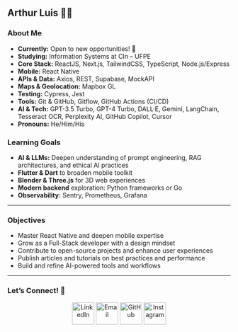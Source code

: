 ## Arthur Luis 👨‍💻

### About Me
- **Currently:** Open to new opportunities! 🚀  
- **Studying:** Information Systems at CIn – UFPE  
- **Core Stack:** ReactJS, Next.js, TailwindCSS, TypeScript, Node.js/Express  
- **Mobile:** React Native  
- **APIs & Data:** Axios, REST, Supabase, MockAPI  
- **Maps & Geolocation:** Mapbox GL  
- **Testing:** Cypress, Jest  
- **Tools:** Git & GitHub, Gitflow, GitHub Actions (CI/CD)  
- **AI & Tech:** GPT-3.5 Turbo, GPT-4 Turbo, DALL·E, Gemini, LangChain, Tesseract OCR, Perplexity AI, GitHub Copilot, Cursor  
- **Pronouns:** He/Him/His  

### Learning Goals
- **AI & LLMs:** Deepen understanding of prompt engineering, RAG architectures, and ethical AI practices  
- **Flutter & Dart** to broaden mobile toolkit  
- **Blender & Three.js** for 3D web experiences  
- **Modern backend** exploration: Python frameworks or Go  
- **Observability:** Sentry, Prometheus, Grafana  

---

### Objectives
- Master React Native and deepen mobile expertise  
- Grow as a Full-Stack developer with a design mindset  
- Contribute to open-source projects and enhance user experiences  
- Publish articles and tutorials on best practices and performance  
- Build and refine AI-powered tools and workflows  

---

### Let’s Connect! 🤝  
<p align="center ">
  <a href="https://linkedin.com/in/arthur-luis-52878a1b3/"><img src="https://cdn-icons-png.flaticon.com/256/174/174857.png" width="50" height="50" alt="LinkedIn" /></a>
  <a href="mailto:alfa@cin.ufpe.br"><img src="https://raw.githubusercontent.com/Thomas-George-T/Thomas-George-T/master/assets/google-gmail.svg" width="50" height="50" alt="Email" /></a>
  <a href="https://github.com/ArthurLuis"><img src="https://github.githubassets.com/images/modules/logos_page/GitHub-Mark.png" width="50" height="50" alt="GitHub" /></a>
  <a href="https://instagram.com/arthwrluis/"><img src="https://upload.wikimedia.org/wikipedia/commons/a/a5/Instagram_icon.png" width="50" height="50" alt="Instagram" /></a>
</p>
